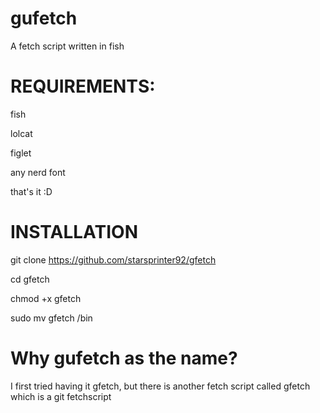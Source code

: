 # gufetch

A fetch script written in fish

# REQUIREMENTS:
 
 fish
 
 lolcat
 
 figlet

any nerd font
 
 that's it :D

# INSTALLATION 

git clone https://github.com/starsprinter92/gfetch

cd gfetch

chmod +x gfetch

sudo mv gfetch /bin

# Why gufetch as the name?
I first tried having it gfetch, but there is another fetch script called gfetch which is a git fetchscript
